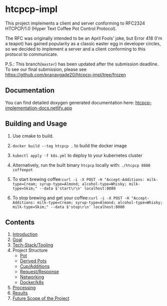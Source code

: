 # htcpcp-impl
This project implements a client and server conforming to RFC2324 HTCPCP/1.0 (Hyper Text Coffee Pot Control Protocol).

The RFC was originally intended to be an April Fools' joke, but Error 418 (I'm a teapot) has gained popularity as a classic easter egg in developer circles, so we decided to implement a server and a client conforming to this protocol to communicate. 

P.S.: This branch(`master`) has been updated after the submission deadline. To see our final submission, please see https://github.com/pranavgade20/htcpcp-impl/tree/frozen

## Documentation
You can find detailed doxygen generated documentation here: [htcpcp-implementation-docs.netlify.app](https://htcpcp-implementation-docs.netlify.app/)

## Building and Usage
1. Use cmake to build.
2. `docker build --tag htcpcp .` to build the docker image
3. `kubectl apply -f k8s.yml` to deploy to your kubernetes cluster
4. Alternatively, run the built binary `htcpcp` locally with: `./htcpcp 8080 coffeepot`

5. To start brewing coffee:```curl -i -X POST -H "Accept-Additions: milk-type=Cream; syrup-type=Almond; alcohol-type=Whisky; milk-type=Skim;" --data $'start\r\n' localhost:8080```
6. To stop brewing and get your coffee:```curl -i -X POST -H "Accept-Additions: milk-type=Cream; syrup-type=Almond; alcohol-type=Whisky; milk-type=Skim;" --data $'stop\r\n' localhost:8080```

## Contents
1. [Introduction](https://github.com/pranavgade20/htcpcp-impl/wiki/1.-Introduction)
2. [Goal](https://github.com/pranavgade20/htcpcp-impl/wiki/2.-Goal)
3. [Tech-Stack/Tooling](https://github.com/pranavgade20/htcpcp-impl/wiki/3.-Tech-Stack-%5C-Tooling)
4. Project Structure
   - [Pot](https://github.com/pranavgade20/htcpcp-impl/wiki/4.1-Pot)
   - [Derived Pots](https://github.com/pranavgade20/htcpcp-impl/wiki/4.2-Derived-Pots)
   - [Cup/Additions](https://github.com/pranavgade20/htcpcp-impl/wiki/4.3-Cup-%5C--Additions)
   - [Request/Response](https://github.com/pranavgade20/htcpcp-impl/wiki/4.4-Request%5CResponse)
   - [Networking](https://github.com/pranavgade20/htcpcp-impl/wiki/4.5-Networking)
   - [Docker/k8s](https://github.com/pranavgade20/htcpcp-impl/wiki/4.6-Docker-K8s)
5. [Processing](https://github.com/pranavgade20/htcpcp-impl/wiki/5.-Processing)
6. [Results](https://github.com/pranavgade20/htcpcp-impl/wiki/6.-Results)
7. [Future Scope of the Project](https://github.com/pranavgade20/htcpcp-impl/wiki/7.-Future-Scope-of-the-project)

